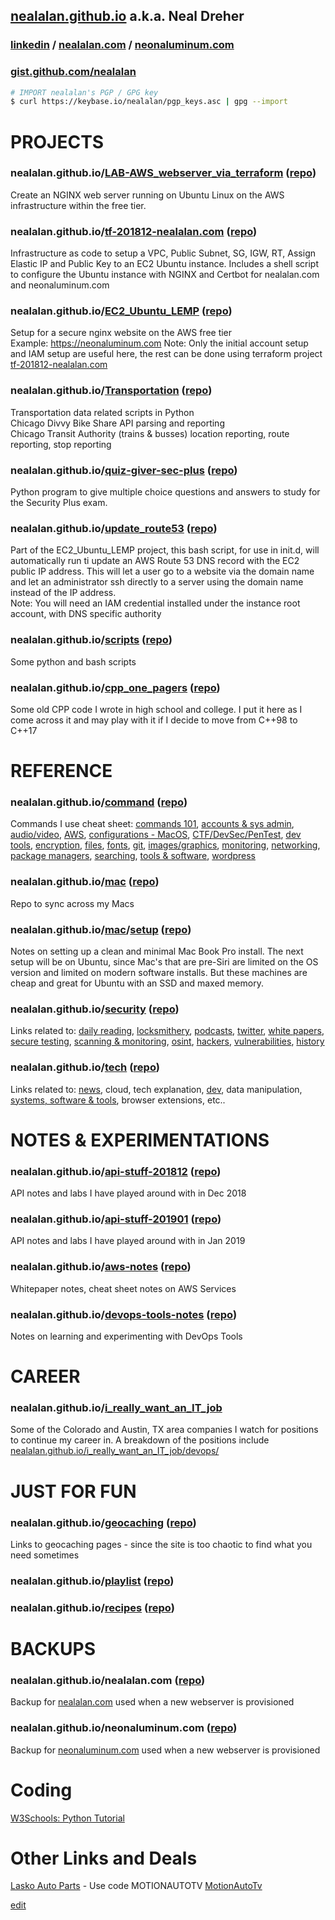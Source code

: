## [nealalan.github.io](https://nealalan.github.io) a.k.a. Neal Dreher 

### [linkedin](https://www.linkedin.com/in/nealdreher) / [nealalan.com](http://nealalan.com) / [neonaluminum.com](https://neonaluminum.com)

### [gist.github.com/nealalan](https://gist.github.com/nealalan)

```bash
# IMPORT nealalan's PGP / GPG key
$ curl https://keybase.io/nealalan/pgp_keys.asc | gpg --import
```


# PROJECTS

### nealalan.github.io/[LAB-AWS_webserver_via_terraform](https://nealalan.github.io/LAB-AWS_webserver_via_terraform) ([repo](https://github.com/nealalan/LAB-AWS_webserver_via_terraform))
Create an NGINX web server running on Ubuntu Linux on the AWS infrastructure within the free tier.

### nealalan.github.io/[tf-201812-nealalan.com](https://nealalan.github.io/tf-201812-nealalan.com/) ([repo](https://github.com/nealalan/tf-201812-nealalan.com))
Infrastructure as code to setup a VPC, Public Subnet, SG, IGW, RT, Assign Elastic IP and Public Key to an EC2 Ubuntu instance. Includes a shell script to configure the Ubuntu instance with NGINX and Certbot for nealalan.com and neonaluminum.com 

### nealalan.github.io/[EC2_Ubuntu_LEMP](https://nealalan.github.io/EC2_Ubuntu_LEMP) ([repo](https://github.com/nealalan/EC2_Ubuntu_LEMP))
Setup for a secure nginx website on the AWS free tier<br>
Example: https://neonaluminum.com
Note: Only the initial account setup and IAM setup are useful here, the rest can be done using terraform project [tf-201812-nealalan.com](https://nealalan.github.io/tf-201812-nealalan.com/)

### nealalan.github.io/[Transportation](https://nealalan.github.io/Transportation) ([repo](https://github.com/nealalan/Transportation))
Transportation data related scripts in Python<br>
Chicago Divvy Bike Share API parsing and reporting<br>
Chicago Transit Authority (trains & busses) location reporting, route reporting, stop reporting

### nealalan.github.io/[quiz-giver-sec-plus](https://nealalan.github.io/quiz-giver-sec-plus) ([repo](https://github.com/nealalan/quiz-giver-sec-plus))
Python program to give multiple choice questions and answers to study for the Security Plus exam.

### nealalan.github.io/[update_route53](https://nealalan.github.io/update_route53) ([repo](https://github.com/nealalan/update_route53))
Part of the EC2_Ubuntu_LEMP project, this bash script, for use in init.d, will automatically run ti update an AWS Route 53 DNS record with the EC2 public IP address. This will let a user go to a website via the domain name and let an administrator ssh directly to a server using the domain name instead of the IP address.<br>
Note: You will need an IAM credential installed under the instance root account, with DNS specific authority

### nealalan.github.io/[scripts](https://nealalan.github.io/scripts) ([repo](https://github.com/nealalan/scripts))
Some python and bash scripts

### nealalan.github.io/[cpp_one_pagers](https://nealalan.github.io/cpp_one_pagers) ([repo](https://github.com/nealalan/cpp_one_pagers))
Some old CPP code I wrote in high school and college. I put it here as I come across it and may play with it if I decide to move from C++98 to C++17



# REFERENCE 

### nealalan.github.io/[command](https://nealalan.github.io/command) ([repo](https://github.com/nealalan/command))
Commands I use cheat sheet: [commands 101](https://github.com/nealalan/command#commands-101), [accounts & sys admin](https://github.com/nealalan/command#accounts--sys-administration), [audio/video](https://github.com/nealalan/command#audio--video), [AWS](https://github.com/nealalan/command#aws), [configurations - MacOS](https://github.com/nealalan/command#configurations), [CTF/DevSec/PenTest](https://github.com/nealalan/command#ctf--devsec--pentest), [dev tools](https://github.com/nealalan/command#dev-tools-code--scripting), [encryption](https://github.com/nealalan/command#encryption), [files](https://nealalan.github.io/command/#files), [fonts](https://github.com/nealalan/command#fonts), [git](https://nealalan.github.io/command/#git--github--hub), [images/graphics](https://github.com/nealalan/command#images--graphics), [monitoring](https://github.com/nealalan/command#monitoring), [networking](https://nealalan.github.io/command/#networking), [package managers](https://github.com/nealalan/command#package-managers), [searching](https://nealalan.github.io/command/#searching), [tools & software](https://github.com/nealalan/command#tools--software), [wordpress](https://nealalan.github.io/command/#wordpress)

### nealalan.github.io/[mac](https://nealalan.github.io/mac) ([repo](https://github.com/nealalan/mac))
Repo to sync across my Macs

### nealalan.github.io/[mac](https://nealalan.github.io/mac)/[setup](https://nealalan.github.io/mac/setup) ([repo](https://github.com/nealalan/mac/tree/master/setup))
Notes on setting up a clean and minimal Mac Book Pro install. The next setup will be on Ubuntu, since Mac's that are pre-Siri are limited on the OS version and limited on modern software installs. But these machines are cheap and great for Ubuntu with an SSD and maxed memory.

### nealalan.github.io/[security](https://nealalan.github.io/security) ([repo](https://github.com/nealalan/security))
Links related to: [daily reading](https://nealalan.github.io/security/#daily-reading), [locksmithery](https://nealalan.github.io/security/#locksmithery), [podcasts](https://nealalan.github.io/security/#podcasts), [twitter](https://nealalan.github.io/security/#twitter), [white papers](https://nealalan.github.io/security/#whitepapers--writeups), [secure testing](https://nealalan.github.io/security/#testing), [scanning & monitoring](https://nealalan.github.io/security/#scanning--monitoring), [osint](https://nealalan.github.io/security/#osint), [hackers](https://nealalan.github.io/security/#hackers), [vulnerabilities](https://nealalan.github.io/security/#vulnerabilities), [history](https://nealalan.github.io/security/#history)

### nealalan.github.io/[tech](https://nealalan.github.io/tech) ([repo](https://github.com/nealalan/tech))
Links related to: [news](https://nealalan.github.io/command/#general-news), cloud, tech explanation, [dev](https://nealalan.github.io/command/#development), data manipulation, [systems, software & tools](https://nealalan.github.io/command/#systems-software--tools), browser extensions, etc..




# NOTES & EXPERIMENTATIONS

### nealalan.github.io/[api-stuff-201812](https://github.com/nealalan/api-stuff-201812) ([repo](https://github.com/nealalan/api-stuff-201812))
API notes and labs I have played around with in Dec 2018

### nealalan.github.io/[api-stuff-201901](https://nealalan.github.io/api-stuff-201901/) ([repo](https://github.com/nealalan/api-stuff-201901))
API notes and labs I have played around with in Jan 2019

### nealalan.github.io/[aws-notes](https://nealalan.github.io/aws-notes/) ([repo](https://github.com/nealalan/aws-notes))
Whitepaper notes, cheat sheet notes on AWS Services

### nealalan.github.io/[devops-tools-notes](https://nealalan.github.io/devops-tools-notes/) ([repo](https://github.com/nealalan/devops-tools-notes))
Notes on learning and experimenting with DevOps Tools



# CAREER

### nealalan.github.io/[i_really_want_an_IT_job](https://nealalan.github.io/i_really_want_an_IT_job)
Some of the Colorado and Austin, TX area companies I watch for positions to continue my career in. A breakdown of the positions include [nealalan.github.io/i_really_want_an_IT_job/devops/](https://nealalan.github.io/i_really_want_an_IT_job/devops/)


# JUST FOR FUN

### nealalan.github.io/[geocaching](https://nealalan.github.io/geocaching) ([repo](https://github.com/nealalan/geocaching))
Links to geocaching pages - since the site is too chaotic to find what you need sometimes

### nealalan.github.io/[playlist](https://nealalan.github.io/playlist) ([repo](https://github.com/nealalan.github.io/playlist))

### nealalan.github.io/[recipes](https://nealalan.github.io/recipes) ([repo](https://github.com/nealalan.github.io/recipes))


# BACKUPS

### nealalan.github.io/nealalan.com ([repo](https://github.com/nealalan/nealalan.com))
Backup for [nealalan.com](https://nealalan.com) used when a new webserver is provisioned

### nealalan.github.io/neonaluminum.com ([repo](https://github.com/nealalan/neonaluminum.com))
Backup for [neonaluminum.com](https://neonaluminum.com) used when a new webserver is provisioned



# Coding
[W3Schools: Python Tutorial](https://www.w3schools.com/python/default.asp)
# Other Links and Deals
[Lasko Auto Parts](https://www.lascoautoparts.com/) - Use code MOTIONAUTOTV [MotionAutoTv](https://www.youtube.com/channel/UCAPTWfGyjd_BCQFSblGUENQ)


[edit](https://github.com/nealalan/nealalan.github.io/edit/master/README.md)


